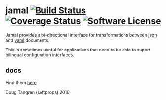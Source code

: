# jamal [![Build Status](https://travis-ci.org/softprops/jamal.svg?branch=master)](https://travis-ci.org/softprops/jamal) [![Coverage Status](https://coveralls.io/repos/github/softprops/jamal/badge.svg?branch=master)](https://coveralls.io/github/softprops/jamal?branch=master) [![Software License](https://img.shields.io/badge/license-MIT-brightgreen.svg)](LICENSE)


Jamal provides a bi-directional interface for transformations between [json](https://crates.io/crates/serde_json) and [yaml](https://crates.io/crates/serde_yaml) documents.

This is sometimes useful for applications that need to be able to suport bilingual configuration interfaces.

## docs

Find them [here](http://softprops.github.io/jamal)

Doug Tangren (softprops) 2016
